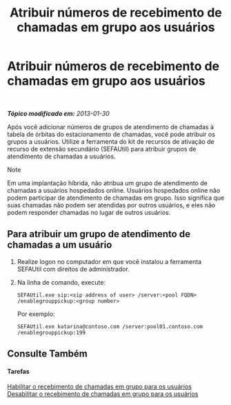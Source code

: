 ﻿---
title: Atribuir números de recebimento de chamadas em grupo aos usuários
TOCTitle: Atribuir números de recebimento de chamadas em grupo aos usuários
ms:assetid: b8e79275-8e7e-4799-b908-f34f61df22f0
ms:mtpsurl: https://technet.microsoft.com/pt-br/library/JJ945647(v=OCS.15)
ms:contentKeyID: 52057697
ms.date: 05/19/2016
mtps_version: v=OCS.15
ms.translationtype: HT
---

# Atribuir números de recebimento de chamadas em grupo aos usuários

 

_**Tópico modificado em:** 2013-01-30_

Após você adicionar números de grupos de atendimento de chamadas à tabela de órbitas do estacionamento de chamadas, você pode atribuir os grupos a usuários. Utilize a ferramenta do kit de recursos de ativação de recurso de extensão secundário (SEFAUtil) para atribuir grupos de atendimento de chamadas a usuários.

> [!note]  
> Em uma implantação híbrida, não atribua um grupo de atendimento de chamadas a usuários hospedados online. Usuários hospedados online não podem participar de atendimento de chamadas em grupo. Isso significa que suas chamadas não podem ser atendidas por outros usuários, e eles não podem responder chamadas no lugar de outros usuários.

## Para atribuir um grupo de atendimento de chamadas a um usuário

1.  Realize logon no computador em que você instalou a ferramenta SEFAUtil com direitos de administrador.

2.  Na linha de comando, execute:
    
        SEFAUtil.exe sip:<sip address of user> /server:<pool FQDN> /enablegrouppickup:<group number>
    
    Por exemplo:
    
        SEFAUtil.exe katarina@contoso.com /server:pool01.contoso.com /enablegrouppickup:199

## Consulte Também

#### Tarefas

[Habilitar o recebimento de chamadas em grupo para os usuários](lync-server-2013-enable-group-call-pickup-for-users.md)  
[Desabilitar o recebimento de chamadas em grupo para os usuários](lync-server-2013-disable-group-call-pickup-for-users.md)

